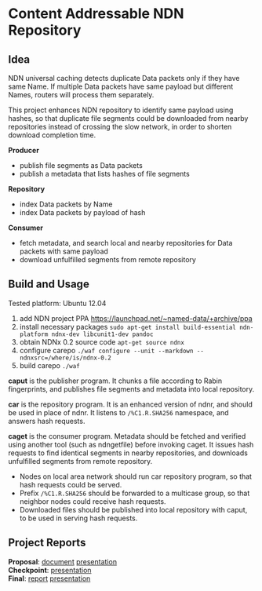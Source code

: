 # Content Addressable NDN Repository

## Idea

NDN universal caching detects duplicate Data packets only if they have same Name.
If multiple Data packets have same payload but different Names, routers will process them separately.

This project enhances NDN repository to identify same payload using hashes, so that duplicate file segments could be downloaded from nearby repositories instead of crossing the slow network, in order to shorten download completion time.

**Producer**

* publish file segments as Data packets
* publish a metadata that lists hashes of file segments

**Repository**

* index Data packets by Name
* index Data packets by payload of hash

**Consumer**

* fetch metadata, and search local and nearby repositories for Data packets with same payload
* download unfulfilled segments from remote repository

## Build and Usage

Tested platform: Ubuntu 12.04

1. add NDN project PPA <https://launchpad.net/~named-data/+archive/ppa>
2. install necessary packages ``sudo apt-get install build-essential ndn-platform ndnx-dev libcunit1-dev pandoc``
3. obtain NDNx 0.2 source code ``apt-get source ndnx``
4. configure carepo ``./waf configure --unit --markdown --ndnxsrc=/where/is/ndnx-0.2``
5. build carepo ``./waf``

**caput** is the publisher program.
It chunks a file according to Rabin fingerprints, and publishes file segments and metadata into local repository.

**car** is the repository program.
It is an enhanced version of ndnr, and should be used in place of ndnr.
It listens to ``/%C1.R.SHA256`` namespace, and answers hash requests.

**caget** is the consumer program.
Metadata should be fetched and verified using another tool (such as ndngetfile) before invoking caget.
It issues hash requests to find identical segments in nearby repositories, and downloads unfulfilled segments from remote repository.

* Nodes on local area network should run car repository program, so that hash requests could be served.
* Prefix ``/%C1.R.SHA256`` should be forwarded to a multicase group, so that neighbor nodes could receive hash requests.
* Downloaded files should be published into local repository with caput, to be used in serving hash requests.

## Project Reports

**Proposal**: [document](docs/proposal.pdf) [presentation](docs/proposal.pptx)  
**Checkpoint**: [presentation](docs/checkpoint.pptx)  
**Final**: [report](docs/report.pdf) [presentation](docs/final.pptx)
